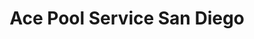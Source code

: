 ---
title: "Ace Pool Service San Diego"
url: /san-diego/ace-pool-service-san-diego/
shop: swimming pool
---